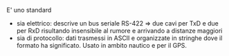 E' uno standard

* sia elettrico: descrive un bus seriale RS-422 => due cavi per TxD e due per RxD risultando insensibile al rumore e arrivando a distanze maggiori
* sia di protocollo: dati trasmessi in ASCII e organizzate in stringhe dove il formato ha significato.
 Usato in ambito nautico e per il GPS.